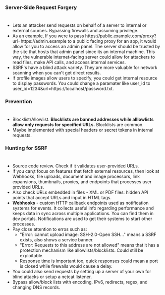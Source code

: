 ### Server-Side Request Forgery
#
* Lets an attacker send requests on behalf of a server to internal or external sources. Bypassing firewalls and assuming privilege.
* As an example, If you were to pass h<span>ttps://public.example.com<span>/proxy?url=https://<span>admin.example to a public facing proxy for an app, 
  it would allow for you to access an admin panel. The server should be trusted by the site that hosts that admin panel since its 
  an internal machine. This way, the vulnerable internet-facing server could allow for attackers to read files, make API calls, 
  and access internal services.
* SSRF's have a blind attack variety.  They are more valuable for network scanning when you can't get direct results.
* If profile images allow users to specify, you could get internal resource to display passwords. You could change a paramater 
  like user_id to user_id=1234&url=htt<span>ps://localhost<span>/password.txt.
### Prevention
#
* Blocklist/Allowlist. **Blocklists are banned addresses while alllowlists allow only requests for specified URLs.**
  Blocklists are common.
* Maybe implemented with special headers or secret tokens in internal requests.
### Hunting for SSRF
#
* Source code review. Check if it validates user-provided URLs.
* If you can;t focus on features that fetch external resources, then look at Webhooks, file uploads,
  document and image processors, link expansions, thumbnails, proxies, and endpoints that processes user 
  provided URLs.
* Also check URLs embedded in files - XML or PDF files: hidden API points  that accept URLs and input in HTML tags.
* **Webhooks** - custom HTTP callback endpoints used as notification systems for events. It collects useful info regarding
  performance and keeps data in sync across multiple applications. You can find them in dev portals. Notifications are used to get
  their systems to start other processes.
* Pay close attention to erros such as:
    * "Error: cannot upload image: SSH-2.0-Open SSH..." means a SSRF exists, also shows a service banner. 
    * "Error: Requests to this address are not allowed" means that it has a protection mechanism like allowlists/blocklists. Could still be exploitable.
    * Response time is important too, quick responses could mean a port is closed while firewalls would cause a delay.
* You could also send requests by setting up a server of your own for blind attacks or setup a netcat listener.
* Bypass allow/block lists with encoding, IPv6, redirects, regex, and changing DNS records.
